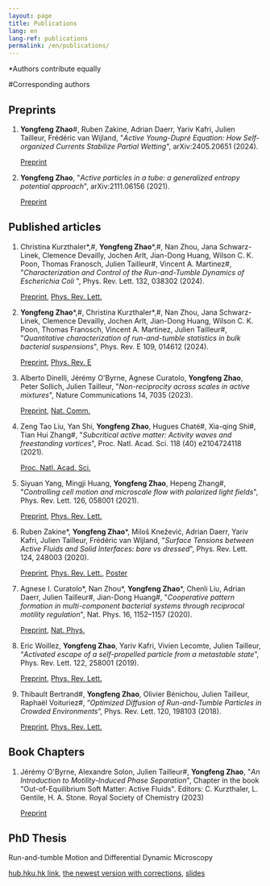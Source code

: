```yaml
---
layout: page
title: Publications
lang: en
lang-ref: publications
permalink: /en/publications/
---
```



*Authors contribute equally

#Corresponding authors

<h2>Preprints</h2>
<ol>
<li><strong>Yongfeng Zhao</strong>#, Ruben Zakine, Adrian Daerr, Yariv Kafri, Julien Tailleur, Frédéric van Wijland, "<em>Active Young-Dupré Equation: How Self-organized Currents Stabilize Partial Wetting</em>", arXiv:2405.20651 (2024). </li>

<a href="https://arxiv.org/abs/2405.20651">Preprint</a>

<li><strong>Yongfeng Zhao</strong>, "<em>Active particles in a tube: a generalized entropy potential approach</em>", arXiv:2111.06156 (2021).</li>

<a href="https://arxiv.org/abs/2111.06156">Preprint</a>

</ol>
<h2>Published articles</h2>
<ol>
<li>Christina Kurzthaler*,#, <strong>Yongfeng Zhao</strong>*,#, Nan Zhou, Jana Schwarz-Linek, Clemence Devailly, Jochen Arlt, Jian-Dong Huang, Wilson C. K. Poon, Thomas Franosch, Julien Tailleur#, Vincent A. Martinez#, "<em>Characterization and Control of the Run-and-Tumble Dynamics of <it> Escherichia Coli </it></em>", Phys. Rev. Lett. 132, 038302 (2024).</li>

<a href="https://arxiv.org/abs/2212.11222">Preprint</a>, <a href="https://journals.aps.org/prl/abstract/10.1103/PhysRevLett.132.038302">Phys. Rev. Lett.</a>

<li><strong>Yongfeng Zhao</strong>*,#, Christina Kurzthaler*,#, Nan Zhou, Jana Schwarz-Linek, Clemence Devailly, Jochen Arlt, Jian-Dong Huang, Wilson C. K. Poon, Thomas Franosch, Vincent A. Martinez, Julien Tailleur#, "<em>Quantitative characterization of run-and-tumble statistics in bulk bacterial suspensions</em>", Phys. Rev. E 109, 014612 (2024).</li>

<a href="https://arxiv.org/abs/2212.10996">Preprint</a>, <a href="https://journals.aps.org/pre/abstract/10.1103/PhysRevE.109.014612">Phys. Rev. E</a>

<li>Alberto Dinelli, Jérémy O'Byrne, Agnese Curatolo, <strong>Yongfeng Zhao</strong>, Peter Sollich, Julien Tailleur, "<em>Non-reciprocity across scales in active mixtures</em>", Nature Communications 14, 7035 (2023).</li>

<a href="https://arxiv.org/abs/2203.07757">Preprint</a>, <a href="https://www.nature.com/articles/s41467-023-42713-5">Nat. Comm.</a>

<li>Zeng Tao Liu, Yan Shi, <strong>Yongfeng Zhao</strong>, Hugues Chaté#, Xia-qing Shi#, Tian Hui Zhang#, "<em>Subcritical active matter: Activity waves and freestanding vortices</em>", Proc. Natl. Acad. Sci. 118 (40) e2104724118 (2021).  </li>

<a href="https://doi.org/10.1073/pnas.2104724118">Proc. Natl. Acad. Sci.</a>

<li>Siyuan Yang, Mingji Huang, <strong>Yongfeng Zhao</strong>, Hepeng Zhang#, "<em>Controlling cell motion and microscale flow with polarized light fields</em>", Phys. Rev. Lett. 126, 058001 (2021). </li> 

<a href="https://arxiv.org/abs/2102.03543">Preprint</a>, <a href="https://doi.org/10.1103/PhysRevLett.126.058001">Phys. Rev. Lett.</a>

<li>Ruben Zakine*, <strong>Yongfeng Zhao</strong>*, Miloš Knežević, Adrian Daerr, Yariv Kafri, Julien Tailleur, Frédéric van Wijland, "<em>Surface Tensions between Active Fluids and Solid Interfaces: bare vs dressed</em>", Phys. Rev. Lett. 124, 248003 (2020). </li> 

<a href="https://arxiv.org/pdf/1907.07738">Preprint</a>, <a href="https://doi.org/10.1103/PhysRevLett.124.248003">Phys. Rev. Lett.</a>, <a href="{{site.url}}/assets/poster_fluid_solid.pdf">Poster</a>

<li>Agnese I. Curatolo*, Nan Zhou*, <strong>Yongfeng Zhao</strong>*, Chenli Liu, Adrian Daerr, Julien Tailleur#, Jian-Dong Huang#, "<em>Cooperative pattern formation in multi-component bacterial systems through reciprocal motility regulation</em>", Nat. Phys. 16, 1152–1157 (2020). </li> 

<a href="https://www.biorxiv.org/content/10.1101/798827v1.full.pdf">Preprint</a>, <a href="https://doi.org/10.1038/s41567-020-0964-z">Nat. Phys.</a> 

<li>Eric Woillez, <strong>Yongfeng Zhao</strong>, Yariv Kafri, Vivien Lecomte, Julien Tailleur, “<em>Activated escape of a self-propelled particle from a metastable state</em>”, Phys. Rev. Lett. 122, 258001 (2019). </li> 

<a href="https://arxiv.org/pdf/1904.00599">Preprint</a>, <a href="https://journals.aps.org/prl/abstract/10.1103/PhysRevLett.122.258001">Phys. Rev. Lett.</a> 

<li>Thibault Bertrand#, <strong>Yongfeng Zhao</strong>, Olivier Bénichou, Julien Tailleur, Raphaël Voituriez#, “<em>Optimized Diffusion of Run-and-Tumble Particles in Crowded Environments</em>”, Phys. Rev. Lett. 120, 198103 (2018). </li> 

<a href="https://arxiv.org/pdf/1711.05209">Preprint</a>, <a href="https://journals.aps.org/prl/abstract/10.1103/PhysRevLett.120.198103">Phys. Rev. Lett.</a>

</ol>

<h2>Book Chapters</h2>

<ol>

<li>Jérémy O'Byrne, Alexandre Solon, Julien Tailleur#, <strong>Yongfeng Zhao</strong>, "<em>An Introduction to Motility-Induced Phase Separation</em>", Chapter in the book "Out-of-Equilibrium Soft Matter: Active Fluids". Editors: C. Kurzthaler, L. Gentile, H. A. Stone. Royal Society of Chemistry (2023)</li>

<a href="https://arxiv.org/abs/2112.03979">Preprint</a> 

</ol>

<h2>PhD Thesis</h2>

Run-and-tumble Motion and Differential Dynamic Microscopy

<a href="http://hdl.handle.net/10722/238341">hub.hku.hk link</a>, <a href="{{site.url}}/assets/Thesis_YongfengZhao.pdf">the newest version with corrections</a>, <a href="{{site.url}}/assets/Thesis_Beamer_YongfengZhao.pdf">slides</a>
